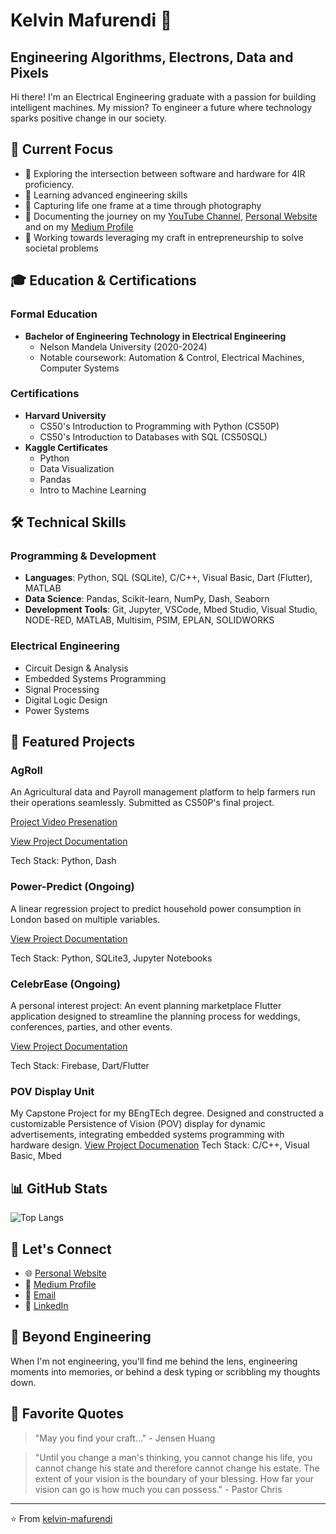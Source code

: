 # Kelvin Mafurendi 👋
## Engineering Algorithms, Electrons, Data and Pixels

Hi there! I'm an Electrical Engineering graduate with a passion for building intelligent machines. My mission? To engineer a future where technology sparks positive change in our society.

## 🎯 Current Focus
- 🔭 Exploring the intersection between software and hardware for 4IR proficiency.
- 🌱 Learning advanced engineering skills 
- 📸 Capturing life one frame at a time through photography
- 🎥 Documenting the journey on my  [YouTube Channel](https://www.youtube.com/@KelvinMafurendi), [Personal Website](https://kelvin-mafurendi.github.io/) and on my [Medium Profile](https://medium.com/@mafurendiofficial)
- 🚀 Working towards leveraging my craft in entrepreneurship to solve societal problems

## 🎓 Education & Certifications
### Formal Education
- **Bachelor of Engineering Technology in Electrical Engineering**
  - Nelson Mandela University (2020-2024)
  - Notable coursework: Automation & Control, Electrical Machines, Computer Systems

### Certifications
- **Harvard University**
  - CS50's Introduction to Programming with Python (CS50P)
  - CS50's Introduction to Databases with SQL (CS50SQL)
- **Kaggle Certificates**
  - Python
  - Data Visualization
  - Pandas
  - Intro to Machine Learning

## 🛠 Technical Skills
### Programming & Development
- **Languages**: Python, SQL (SQLite), C/C++, Visual Basic, Dart (Flutter), MATLAB
- **Data Science**: Pandas, Scikit-learn, NumPy, Dash, Seaborn
- **Development Tools**: Git, Jupyter, VSCode, Mbed Studio, Visual Studio, NODE-RED, MATLAB, Multisim, PSIM, EPLAN, SOLIDWORKS

### Electrical Engineering
- Circuit Design & Analysis
- Embedded Systems Programming
- Signal Processing
- Digital Logic Design
- Power Systems

## 🔭 Featured Projects
### AgRoll
An Agricultural data and Payroll management platform to help farmers run their operations seamlessly. Submitted as CS50P's final project.

[Project Video Presenation](https://www.youtube.com/watch?v=X9pZSoXK01Q)

[View Project Documentation](https://github.com/Kelvin-Mafurendi/AgRoll)

Tech Stack: Python, Dash

### Power-Predict (Ongoing)
A linear regression project to predict household power consumption in London based on multiple variables.

[View Project Documentation](https://github.com/Kelvin-Mafurendi/Power-Predict-Ongoing-)

Tech Stack: Python, SQLite3, Jupyter Notebooks

### CelebrEase (Ongoing)
A personal interest project: An event planning marketplace Flutter application designed to streamline the planning process for weddings, conferences, parties, and other events.

[View Project Documentation](https://github.com/Kelvin-Mafurendi/CelebrEase)

Tech Stack: Firebase, Dart/Flutter

### POV Display Unit
My Capstone Project for my BEngTEch degree. Designed and constructed a customizable Persistence of Vision (POV) display for dynamic advertisements, integrating embedded systems programming with hardware design.
[View Project Documenation](https://github.com/Kelvin-Mafurendi/Customizable-POV-Display-For-Ads-Capstone-Project)
Tech Stack: C/C++, Visual Basic, Mbed

## 📊 GitHub Stats
![Top Langs](https://github-readme-stats.vercel.app/api/top-langs/?username=kelvin-mafurendi&layout=compact&theme=dark)


## 🤝 Let's Connect
- 🌐 [Personal Website](https://kelvin-mafurendi.github.io/)
- 📝 [Medium Profile](https://medium.com/@mafurendiofficial)
- 📧 [Email](mailto:mafurendiofficial@gmail.com)
- 🔗 [LinkedIn](https://www.linkedin.com/in/kelvin-mafurendi-4a3637233/)

## 📸 Beyond Engineering
When I'm not engineering, you'll find me behind the lens, engineering moments into memories, or behind a desk typing or scribbling my thoughts down.

## 💭 Favorite Quotes
> "May you find your craft..." - Jensen Huang 

> "Until you change a man's thinking, you cannot change his life, you cannot change his state and therefore cannot change his estate.
The extent of your vision is the boundary of your blessing. How far your vision can go is how much you can possess." - Pastor Chris

---
⭐️ From [kelvin-mafurendi](https://github.com/kelvin-mafurendi)
